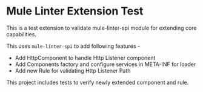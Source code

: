 # Mule Linter Extension Test
This is a test extension to validate mule-linter-spi module for extending core capabilities.

This uses `mule-linter-spi` to add following features - 

- Add HttpComponent to handle Http Listener component
- Add Components factory and configure services in META-INF for loader
- Add new Rule for validating Http Listener Path

This project includes tests to verify newly extended component and rule.